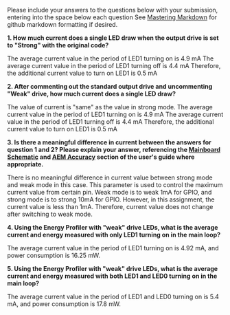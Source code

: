 Please include your answers to the questions below with your submission, entering into the space below each question
See [Mastering Markdown](https://guides.github.com/features/mastering-markdown/) for github markdown formatting if desired.

**1. How much current does a single LED draw when the output drive is set to "Strong" with the original code?**

The average current value in the period of LED1 turning on is 4.9 mA
The average current value in the period of LED1 turning off is 4.4 mA
Therefore, the additional current value to turn on LED1 is 0.5 mA


**2. After commenting out the standard output drive and uncommenting "Weak" drive, how much current does a single LED draw?**

The value of current is "same" as the value in strong mode.
The average current value in the period of LED1 turning on is 4.9 mA
The average current value in the period of LED1 turning off is 4.4 mA
Therefore, the additional current value to turn on LED1 is 0.5 mA 

**3. Is there a meaningful difference in current between the answers for question 1 and 2? Please explain your answer, 
referencing the [Mainboard Schematic](https://www.silabs.com/documents/public/schematic-files/WSTK-Main-BRD4001A-A01-schematic.pdf) and [AEM Accuracy](https://www.silabs.com/documents/login/user-guides/ug279-brd4104a-user-guide.pdf) section of the user's guide where appropriate.**

There is no meaningful difference in current value between strong mode and weak mode in this case.
This parameter is used to control the maximum current value from certain pin.
Weak mode is to weak 1mA for GPIO, and strong mode is to strong 10mA for GPIO.
However, in this assignment, the current value is less than 1mA.
Therefore, current value does not change after switching to weak mode.

**4. Using the Energy Profiler with "weak" drive LEDs, what is the average current and energy measured with only LED1 turning on in the main loop?**

The average current value in the period of LED1 turning on is 4.92 mA, and power consumption is 16.25 mW.

**5. Using the Energy Profiler with "weak" drive LEDs, what is the average current and energy measured with both LED1 and LED0 turning on in the main loop?**

The average current value in the period of LED1 and LED0 turning on is 5.4 mA, and power consumption is 17.8 mW.